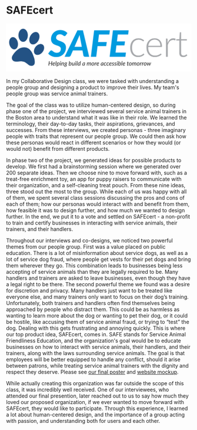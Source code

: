 # SAFEcert

![SAFEcert Logo](assets/project-pics/safecert.png)

In my Collaborative Design class, we were tasked with understanding a people group and designing a product to improve their lives. My team's people group was service animal trainers.

The goal of the class was to utilize human-centered design, so during phase one of the project, we interviewed several service animal trainers in the Boston area to understand what it was like in their role. We learned the terminology, their day-to-day tasks, their aspirations, grievances, and successes. From these interviews, we created personas - three imaginary people with traits that represent our people group. We could then ask how these personas would react in different scenarios or how they would (or would not) benefit from different products.

In phase two of the project, we generated ideas for possible products to develop. We first had a brainstorming session where we generated over 200 separate ideas. Then we choose nine to move forward with, such as a treat-free enrichment toy, an app for puppy raisers to communicate with their organization, and a self-cleaning treat pouch. From these nine ideas, three stood out the most to the group. While each of us was happy with all of them, we spent several class sessions discussing the pros and cons of each of them; how our personas would interact with and benefit from them, how feasible it was to design further, and how much we wanted to design further. In the end, we put it to a vote and settled on SAFEcert - a non-profit to train and certify businesses in interacting with service animals, their trainers, and their handlers.

Throughout our interviews and co-designs, we noticed two powerful themes from our people group. First was a value placed on public education. There is a lot of misinformation about service dogs, as well as a lot of service dog fraud, where people get vests for their pet dogs and bring them wherever they go. This combination leads to businesses being less accepting of service animals than they are legally required to be. Many handlers and trainers are asked to leave businesses, even though they have a legal right to be there.  The second powerful theme we found was a desire for discretion and privacy. Many handlers just want to be treated like everyone else, and many trainers only want to focus on their dog’s training. Unfortunately, both trainers and handlers often find themselves being approached by people who distract them. This could be as harmless as wanting to learn more about the dog or wanting to pet their dog, or it could be hostile, like accusing them of service animal fraud, or trying to “test” the dog. Dealing with this gets frustrating and annoying quickly. This is where our top product idea, SAFEcert, comes in. SAFE stands for Service Animal Friendliness Education, and the organization's goal would be to educate businesses on how to interact with service animals, their handlers, and their trainers, along with the laws surrounding service animals. The goal is that employees will be better equipped to handle any conflict, should it arise between patrons, while treating service animal trainers with the dignity and respect they deserve. Please see [our final poster](assets/safecert/safecert-poster.pdf) and [website mockup](assets/safecert/safecert-website.pdf).

While actually creating this organization was far outside the scope of this class, it was incredibly well received. One of our interviewees, who attended our final presention, later reached out to us to say how much they loved our proposed organization, if we ever wanted to move forward with SAFEcert, they would like to participate. Through this experience, I learned a lot about human-centered design, and the importance of a group acting with passion, and understanding both for users and each other.
